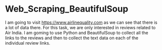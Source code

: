 # Web_Scraping_BeautifulSoup
I am going to visit https://www.airlinequality.com as we can see that there is a lot of data there. For this task, we are only interested in reviews related to Air India. I am goming to use Python and BeautifulSoup to collect all the links to the reviews and then to collect the text data on each of the individual review links.
